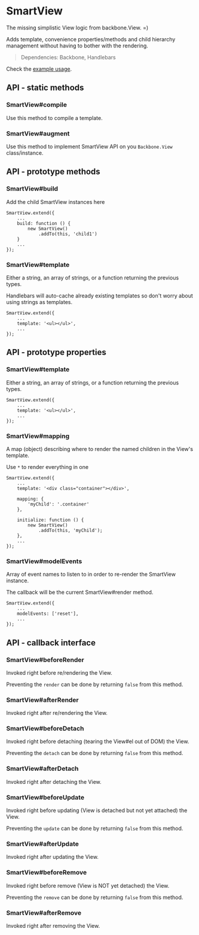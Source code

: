 SmartView
===

The missing simplistic View logic from backbone.View. =)

Adds template, convenience properties/methods and child hierarchy management without having to bother with the rendering.

> Dependencies: Backbone, Handlebars

Check the [example usage](https://github.com/benqus/smartview/tree/master/lib/app).

## API - static methods

### SmartView#compile

Use this method to compile a template.

### SmartView#augment

Use this method to implement SmartView API on you `Backbone.View` class/instance.

## API - prototype methods

### SmartView#build

Add the child SmartView instances here

    SmartView.extend({
        ...
        build: function () {
            new SmartView()
                .addTo(this, 'child1')
        }
        ...
    });

### SmartView#template

Either a string, an array of strings, or a function returning the previous types.

Handlebars will auto-cache already existing templates so don't worry about using strings as templates.

    SmartView.extend({
        ...
        template: '<ul></ul>',
        ...
    });

## API - prototype properties

### SmartView#template

Either a string, an array of strings, or a function returning the previous types.

    SmartView.extend({
        ...
        template: '<ul></ul>',
        ...
    });

### SmartView#mapping

A map (object) describing where to render the named children in the View's template.

Use `*` to render everything in one 

    SmartView.extend({
        ...
        template: '<div class="container"></div>',
        
        mapping: {
            'myChild': '.container'
        },
        
        initialize: function () {
            new SmartView()
                .addTo(this, 'myChild');
        },
        ...
    });

### SmartView#modelEvents

Array of event names to listen to in order to re-render the SmartView instance.

The callback will be the current SmartView#render method.

    SmartView.extend({
        ...
        modelEvents: ['reset'],
        ...
    });

## API - callback interface

### SmartView#beforeRender

Invoked right before re/rendering the View.

Preventing the `render` can be done by returning `false` from this method.

### SmartView#afterRender

Invoked right after re/rendering the View.

### SmartView#beforeDetach

Invoked right before detaching (tearing the View#el out of DOM) the View.

Preventing the `detach` can be done by returning `false` from this method.

### SmartView#afterDetach

Invoked right after detaching the View.

### SmartView#beforeUpdate

Invoked right before updating (View is detached but not yet attached) the View.

Preventing the `update` can be done by returning `false` from this method.

### SmartView#afterUpdate

Invoked right after updating the View.

### SmartView#beforeRemove

Invoked right before remove (View is NOT yet detached) the View.

Preventing the `remove` can be done by returning `false` from this method.

### SmartView#afterRemove

Invoked right after removing the View.